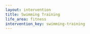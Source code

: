 ```yaml
---
layout: intervention
title: Swimming Training
life_area: fitness
intervention_key: swimming-training
---
```

